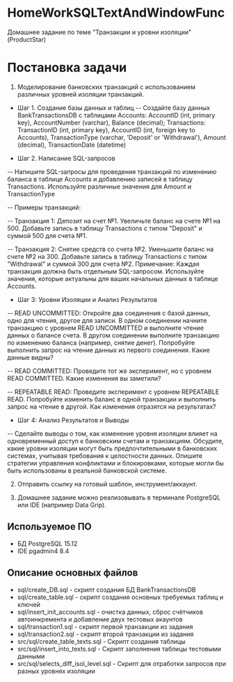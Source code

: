 ﻿# HomeWorkSQLTextAndWindowFunc
 Домашнее задание по теме "Транзакции и уровни изоляции" (ProductStar)

# Постановка задачи
1.  Моделирование банковских транзакций с использованием различных уровней изоляции транзакций.

- Шаг 1. Создание базы данных и таблиц
-- Создайте базу данных BankTransactionsDB с таблицами Accounts: AccountID (int, primary key), AccountNumber (varchar), Balance (decimal); Transactions: TransactionID (int, primary key), AccountID (int, foreign key to Accounts), TransactionType (varchar, 'Deposit' or 'Withdrawal'), Amount (decimal), TransactionDate (datetime)

- Шаг 2. Написание SQL-запросов

-- Напишите SQL-запросы для проведения транзакций по изменению баланса в таблице Accounts и добавлению записей в таблицу Transactions. Используйте различные значения для Amount и TransactionType

-- Примеры транзакций:

-- Транзакция 1:  Депозит на счет №1. Увеличьте баланс на счете №1 на 500. Добавьте запись в таблицу Transactions с типом "Deposit" и суммой 500 для счета №1.

-- Транзакция 2: Снятие средств со счета №2. Уменьшите баланс на счете №2 на 300. Добавьте запись в таблицу Transactions с типом "Withdrawal" и суммой 300 для счета №2. Примечание: Каждая транзакция должна быть отдельным SQL-запросом. Используйте значения, которые актуальны для ваших начальных данных в таблице Accounts. 

- Шаг 3: Уровни Изоляции и Анализ Результатов

-- READ UNCOMMITTED: Откройте два соединения с базой данных, одно для чтения, другое для записи. В одном соединении начните транзакцию с уровнем READ UNCOMMITTED и выполните чтение данных о балансе счета. В другом соединении выполните транзакцию по изменению баланса (например, снятие денег). Попробуйте выполнить запрос на чтение данных из первого соединения. Какие данные видны?

-- READ COMMITTED: Проведите тот же эксперимент, но с уровнем READ COMMITTED. Какие изменения вы заметили?

-- REPEATABLE READ: Проведите эксперимент с уровнем REPEATABLE READ. Попробуйте изменить баланс в одной транзакции и выполнить запрос на чтение в другой. Как изменения отразятся на результатах?

- Шаг 4: Анализ Результатов и Выводы

-- Сделайте выводы о том, как изменение уровня изоляции влияет на одновременный доступ к банковским счетам и транзакциям. Обсудите, какие уровни изоляции могут быть предпочтительными в банковских системах, учитывая требования к целостности данных. Опишите стратегии управления конфликтами и блокировками, которые могли бы быть использованы в реальной банковской системе.

2.  Отправить ссылку на готовый шаблон, инструмент/аккаунт.

3.  Домашнее задание можно реализовывать в терминале PostgreSQL или IDE (например Data Grip).
## Используемое ПО 
- БД PostgreSQL 15.12
- IDE pgadmin4 8.4
## Описание основных файлов
- sql/create_DB.sql - скрипт создания БД BankTransactionsDB
- sql/create_table.sql - скрипт создания основных требуемых таблиц и ключей
- sql/insert_init_accounts.sql - очистка данных, сброс счётчиков автоинкремента и добавление двух тестовых акаунтов
- sql/transaction1.sql - скрипт первой транзакции из задания
- sql/transaction2.sql - скрипт второй транзакции из задания
- src/sql/create_table_texts.sql - Скрипт создания таблицы
- src/sql/insert_into_texts.sql - Скрипт заполнения таблицы тестовыми данными
- src/sql/selects_diff_isol_level.sql - Скрипт для отработки запросов при разных уровнях изоляции

